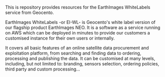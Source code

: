 This is repository provides resources for the EarthImages WhiteLabels service from Geocento.

EarthImages WhiteLabels -or EI-WL- is Geocento's white label version of our flagship product EarthImages NEO. It is a software as a service running on AWS which can be deployed in minutes to provide our customers a customised instance for their own users or internally.

It covers all basic features of an online satellite data procurement and exploitation platform, from searching and finding data to ordering, processing and publishing the data. It can be customised at many levels, including, but not limited to: branding, sensors selection, ordering policies, third party and custom processing...

